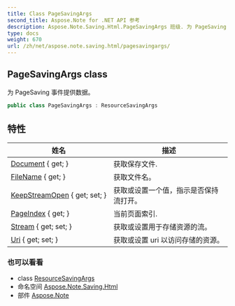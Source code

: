 ```yaml
---
title: Class PageSavingArgs
second_title: Aspose.Note for .NET API 参考
description: Aspose.Note.Saving.Html.PageSavingArgs 班级. 为 PageSaving 事件提供数据
type: docs
weight: 670
url: /zh/net/aspose.note.saving.html/pagesavingargs/
---
```

## PageSavingArgs class

为 PageSaving 事件提供数据。

```csharp
public class PageSavingArgs : ResourceSavingArgs
```

## 特性

| 姓名 | 描述 |
| --- | --- |
| [Document](../../aspose.note.saving.html/resourcesavingargs/document/) { get; } | 获取保存文件. |
| [FileName](../../aspose.note.saving.html/resourcesavingargs/filename/) { get; } | 获取文件名。 |
| [KeepStreamOpen](../../aspose.note.saving.html/resourcesavingargs/keepstreamopen/) { get; set; } | 获取或设置一个值，指示是否保持流打开。 |
| [PageIndex](../../aspose.note.saving.html/pagesavingargs/pageindex/) { get; } | 当前页面索引. |
| [Stream](../../aspose.note.saving.html/resourcesavingargs/stream/) { get; set; } | 获取或设置用于存储资源的流。 |
| [Uri](../../aspose.note.saving.html/resourcesavingargs/uri/) { get; set; } | 获取或设置 uri 以访问存储的资源。 |

### 也可以看看

* class [ResourceSavingArgs](../resourcesavingargs/)
* 命名空间 [Aspose.Note.Saving.Html](../../aspose.note.saving.html/)
* 部件 [Aspose.Note](../../)


